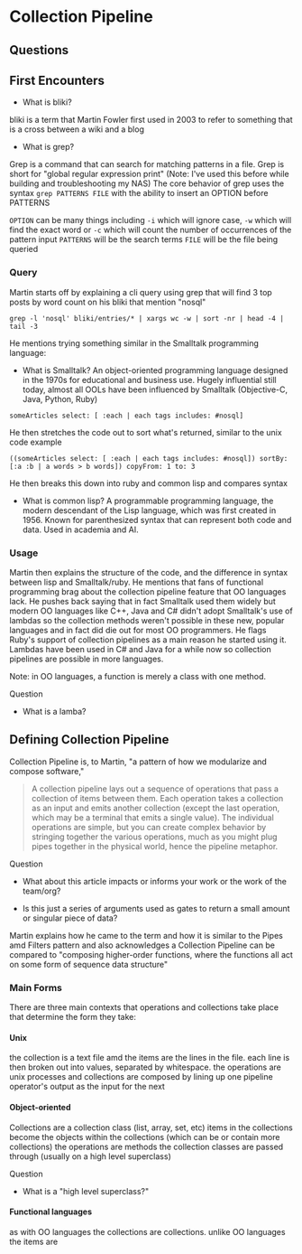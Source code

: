 # Collection Pipeline

## Questions

## First Encounters

- What is bliki?

bliki is a term that Martin Fowler first used in 2003 to refer to something that is a cross between a wiki and a blog

- What is grep?

Grep is a command that can search for matching patterns in a file. Grep is short for "global regular expression print"
(Note: I've used this before while building and troubleshooting my NAS)
The core behavior of grep uses the syntax `grep PATTERNS FILE` with the ability to insert an OPTION before PATTERNS

`OPTION` can be many things including `-i` which will ignore case, `-w` which will find the exact word or `-c` which will count the number of occurrences of the pattern input
`PATTERNS` will be the search terms
`FILE` will be the file being queried

### Query

Martin starts off by explaining a cli query using grep that will find 3 top posts by word count on his bliki that mention "nosql"

`grep -l 'nosql' bliki/entries/* | xargs wc -w | sort -nr | head -4 | tail -3`

He mentions trying something similar in the Smalltalk programming language:

- What is Smalltalk?
An object-oriented programming language designed in the 1970s for educational and business use. Hugely influential still today, almost all OOLs have been influenced by Smalltalk (Objective-C, Java, Python, Ruby)

`someArticles select: [ :each | each tags includes: #nosql]`

He then stretches the code out to sort what's returned, similar to the unix code example

`((someArticles
      select: [ :each | each tags includes: #nosql])
      sortBy: [:a :b | a words > b words])
      copyFrom: 1 to: 3`

He then breaks this down into ruby and common lisp and compares syntax

- What is common lisp?
A programmable programming language, the modern descendant of the Lisp language, which was first created in 1956. Known for parenthesized syntax that can represent both code and data. Used in academia and AI.

### Usage

Martin then explains the structure of the code, and the difference in syntax between lisp and Smalltalk/ruby. He mentions that fans of functional programming brag about the collection pipeline feature that OO languages lack. He pushes back saying that in fact Smalltalk used them widely but modern OO languages like C++, Java and C# didn't adopt Smalltalk's use of lambdas so the collection methods weren't possible in these new, popular languages and in fact did die out for most OO programmers. He flags Ruby's support of collection pipelines as a main reason he started using it. Lambdas have been used in C# and Java for a while now so collection pipelines are possible in more languages.

Note: in OO languages, a function is merely a class with one method.

Question

- What is a lamba?

## Defining Collection Pipeline

Collection Pipeline is, to Martin, "a pattern of how we modularize and compose software,"

> A collection pipeline lays out a sequence of operations that pass a collection of items between them. Each operation takes a collection as an input and emits another collection (except the last operation, which may be a terminal that emits a single value). The individual operations are simple, but you can create complex behavior by stringing together the various operations, much as you might plug pipes together in the physical world, hence the pipeline metaphor.

Question

- What about this article impacts or informs your work or the work of the team/org?

- Is this just a series of arguments used as gates to return a small amount or singular piece of data?

Martin explains how he came to the term and how it is similar to the Pipes amd Filters pattern and also acknowledges a Collection Pipeline can be compared to "composing higher-order functions, where the functions all act on some form of sequence data structure"

### Main Forms

There are three main contexts that operations and collections take place that determine the form they take:

#### Unix

the collection is a text file amd the items are the lines in the file. each line is then broken out into values, separated by whitespace. the operations are unix processes and collections are composed by lining up one pipeline operator's output as the input for the next

#### Object-oriented

Collections are a collection class (list, array, set, etc) items in the collections become the objects within the collections (which can be or contain more collections)
the operations are methods the collection classes are passed through (usually on a high level superclass)

Question

- What is a "high level superclass?"

#### Functional languages

as with OO languages the collections are collections. unlike OO languages the items are

